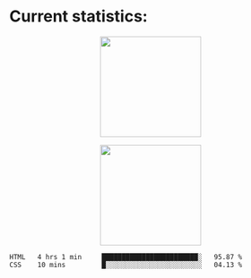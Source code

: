 
  # Current statistics:


<p align="center">
  <img height="180em" align="center" src="https://github-readme-stats.vercel.app/api?username=KZvilla&show_icons=true&hide_border=true&count_private=true&include_all_commits=true&theme=blue-green" /> 
</p>
<p align="center">
  <img height="180em"src="https://github-readme-stats.vercel.app/api/top-langs/?username=kzvilla" />
</p>

<p align="center">
</p>

<!--START_SECTION:waka-->

```text
HTML   4 hrs 1 min     ████████████████████████░   95.87 %
CSS    10 mins         █░░░░░░░░░░░░░░░░░░░░░░░░   04.13 %
```

<!--END_SECTION:waka-->
